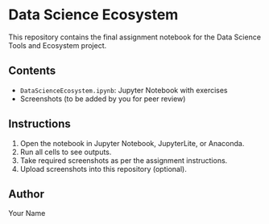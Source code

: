 # Data Science Ecosystem

This repository contains the final assignment notebook for the Data Science Tools and Ecosystem project.

## Contents
- `DataScienceEcosystem.ipynb`: Jupyter Notebook with exercises
- Screenshots (to be added by you for peer review)

## Instructions
1. Open the notebook in Jupyter Notebook, JupyterLite, or Anaconda.
2. Run all cells to see outputs.
3. Take required screenshots as per the assignment instructions.
4. Upload screenshots into this repository (optional).

## Author
Your Name

